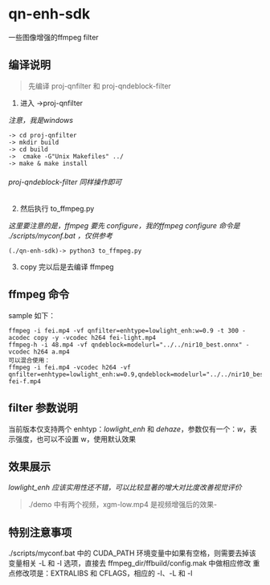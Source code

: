 # qn-enh-sdk
一些图像增强的ffmpeg filter

## 编译说明
> 先编译 proj-qnfilter 和 proj-qndeblock-filter
1. 进入 ->proj-qnfilter

*注意，我是windows*
```
-> cd proj-qnfilter
-> mkdir build
-> cd build
->  cmake -G"Unix Makefiles" ../
-> make & make install
```
###### proj-qndeblock-filter 同样操作即可

2. 然后执行 to_ffmpeg.py
 
*这里要注意的是，ffmpeg 要先 configure，我的ffmpeg configure 命令是 ./scripts/myconf.bat ，仅供参考*
```
(./qn-enh-sdk)-> python3 to_ffmpeg.py 
```

3. copy 完以后是去编译 ffmpeg

## ffmpeg 命令
sample 如下：
```
ffmpeg -i fei.mp4 -vf qnfilter=enhtype=lowlight_enh:w=0.9 -t 300 -acodec copy -y -vcodec h264 fei-light.mp4
ffmpeg-h -i 48.mp4 -vf qndeblock=modelurl="../../nir10_best.onnx" -vcodec h264 a.mp4
可以混合使用：
ffmpeg -i fei.mp4 -vcodec h264 -vf qnfilter=enhtype=lowlight_enh:w=0.9,qndeblock=modelurl="../../nir10_best.onnx" fei-f.mp4
```

## filter 参数说明
当前版本仅支持两个 enhtyp：*lowlight_enh* 和 *dehaze*，参数仅有一个：*w*，表示强度，也可以不设置 w，使用默认效果

## 效果展示
*lowlight_enh 应该实用性还不错，可以比较显著的增大对比度改善视觉评价*

> ./demo 中有两个视频，xgm-low.mp4 是视频增强后的效果-

## 特别注意事项
./scripts/myconf.bat 中的 CUDA_PATH 环境变量中如果有空格，则需要去掉该变量相关 -L 和 -I 选项，直接去 ffmpeg_dir/ffbuild/config.mak 中做相应修改
重点修改项是：EXTRALIBS 和 CFLAGS，相应的 -I、-L 和 -l
